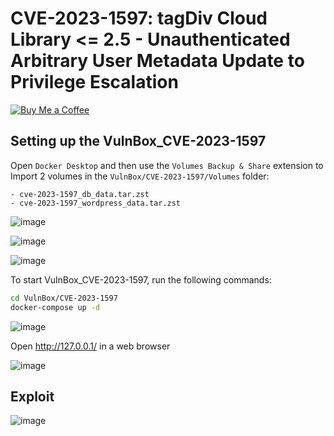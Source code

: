 # CVE-2023-1597: tagDiv Cloud Library <= 2.5 - Unauthenticated Arbitrary User Metadata Update to Privilege Escalation
[![Buy Me a Coffee](https://www.buymeacoffee.com/assets/img/custom_images/orange_img.png)](https://www.buymeacoffee.com/truocphan)

## Setting up the VulnBox_CVE-2023-1597
Open `Docker Desktop` and then use the `Volumes Backup & Share` extension to Import 2 volumes in the `VulnBox/CVE-2023-1597/Volumes` folder:
```
- cve-2023-1597_db_data.tar.zst
- cve-2023-1597_wordpress_data.tar.zst
```

![image](https://user-images.githubusercontent.com/57470560/233730419-15b23f5f-522a-4cd2-8f60-efe81f5d57f5.png)

![image](https://user-images.githubusercontent.com/57470560/233730803-c38030b8-0351-4384-ba0d-71528ac48b41.png)

![image](https://user-images.githubusercontent.com/57470560/233730972-5bf12fbb-0404-493c-88a0-2d32ebffdc3e.png)

To start VulnBox_CVE-2023-1597, run the following commands:
```bash
cd VulnBox/CVE-2023-1597
docker-compose up -d
```

![image](https://user-images.githubusercontent.com/57470560/233731808-8d1e1f77-8523-4b66-8458-bc93d6524f30.png)

Open http://127.0.0.1/ in a web browser

![image](https://user-images.githubusercontent.com/57470560/233731931-ceaeaa27-ffbd-4ecb-8eb5-7ab72cd2f245.png)

## Exploit
![image](https://user-images.githubusercontent.com/57470560/233732070-e5363b2d-9a11-431b-9506-9ee6dc06470d.png)